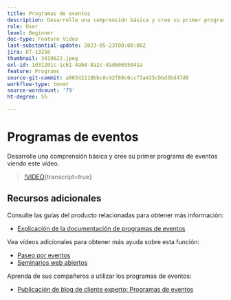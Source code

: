 ```yaml
---
title: Programas de eventos
description: Desarrolle una comprensión básica y cree su primer programa de eventos.
role: User
level: Beginner
doc-type: Feature Video
last-substantial-update: 2023-05-23T00:00:00Z
jira: KT-13258
thumbnail: 3419622.jpeg
exl-id: 1d31201c-1c61-4ab8-8a2c-dad60655941a
feature: Programs
source-git-commit: a80342218bbc8c42f88c6ccf3a435cbbd3bd47d0
workflow-type: tm+mt
source-wordcount: '79'
ht-degree: 5%

---
```


# Programas de eventos

Desarrolle una comprensión básica y cree su primer programa de eventos viendo este vídeo.

>[!VIDEO](https://video.tv.adobe.com/v/3419622/?learn=on){transcript=true}

## Recursos adicionales

Consulte las guías del producto relacionadas para obtener más información:

* [Explicación de la documentación de programas de eventos](https://experienceleague.adobe.com/docs/marketo/using/product-docs/demand-generation/events/understanding-events/understanding-event-programs.html?lang=es)

Vea vídeos adicionales para obtener más ayuda sobre esta función:
* [Paseo por eventos](https://experienceleague.adobe.com/docs/marketo-learn/tutorials/events/events-watch.html?lang=es)
* [Seminarios web abiertos](https://experienceleague.adobe.com/docs/marketo-learn/tutorials/events/webinar-watch.html?lang=es)

Aprenda de sus compañeros a utilizar los programas de eventos:
* [Publicación de blog de cliente experto: Programas de eventos](https://nation.marketo.com/t5/product-blogs/marketo-success-series-event-programs/ba-p/299191)
